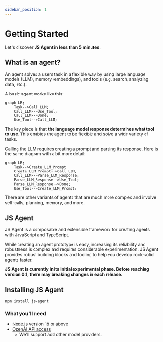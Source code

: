 ```yaml
---
sidebar_position: 1
---
```


# Getting Started

Let's discover **JS Agent in less than 5 minutes**.

## What is an agent?

An agent solves a users task in a flexible way by using large language models (LLM), memory (embeddings), and tools (e.g. search, analyzing data, etc.).

A basic agent works like this:

```mermaid
graph LR;
    Task-->Call_LLM;
    Call_LLM-->Use_Tool;
    Call_LLM-->Done;
    Use_Tool-->Call_LLM;
```

The key piece is that **the language model response determines what tool to use**.
This enables the agent to be flexible and solve a wide variety of tasks.

Calling the LLM requires creating a prompt and parsing its response.
Here is the same diagram with a bit more detail:

```mermaid
graph LR;
    Task-->Create_LLM_Prompt
    Create_LLM_Prompt-->Call_LLM;
    Call_LLM-->Parse_LLM_Response;
    Parse_LLM_Response-->Use_Tool;
    Parse_LLM_Response-->Done;
    Use_Tool-->Create_LLM_Prompt;
```

There are other variants of agents that are much more complex and involve self-calls, planning, memory, and more.

## JS Agent

JS Agent is a composable and extensible framework for creating agents with JavaScript and TypeScript.

While creating an agent prototype is easy, increasing its reliability and robustness is complex and requires considerable experimentation.
JS Agent provides robust building blocks and tooling to help you develop rock-solid agents faster.

**JS Agent is currently in its initial experimental phase. Before reaching version 0.1, there may breaking changes in each release.**

## Installing JS Agent

```bash
npm install js-agent
```

### What you'll need

- [Node.js](https://nodejs.org/en/download/) version 18 or above
- [OpenAI API access](https://platform.openai.com/overview)
  - We'll support add other model providers.

